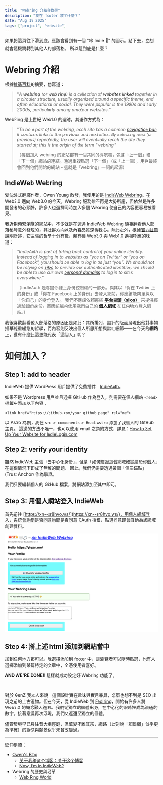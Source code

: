 ```yaml
---
title: "Webring 介紹與教學"
description: "我在 footer 放了什麼？"
date: "Aug 19 2025"
tags: ["project", "website"]
---
```



如果把這頁往下滑到底，應該會看到有一個 "🕸️ Indie 💍" 的圖示。點下去，立刻就會隨機跳轉到其他人的部落格。
所以這到底是什麼？

# Webring 介紹

根據[維基百科](https://en.wikipedia.org/wiki/Webring)的摘要，他寫道：

>"*A **webring** (or **web ring**) is a collection of [websites](https://en.wikipedia.org/wiki/Website "Website") [linked](https://en.wikipedia.org/wiki/Hyperlink "Hyperlink") together in a circular structure, usually organized around a specific theme, and often educational or social. They were popular in the 1990s and early 2000s, particularly among amateur websites.*"

WebRing 是上世紀 Web1.0 的遺跡，其運作方式為：

>"*To be a part of the webring, each site has a common [navigation bar](https://en.wikipedia.org/wiki/Navigation_bar "Navigation bar"); it contains links to the previous and next sites. By selecting next (or previous) repeatedly, the user will eventually reach the site they started at; this is the origin of the term "webring."*
>
>（每個加入 webring 的網站都有一個共同的導航欄，包含「上一個」和「下一個」網站的連結。通過重複點選「下一個」（或「上一個），用戶最終會回到他們開始的網站 - 這就是「webring」一詞的起源）


## IndieWeb Webring

受沈浸式翻譯作者，Owen Young 啟發，我使用的是 [IndieWeb Webring](https://indieweb.org/IndieWeb_Webring)。在 Web2.0 邁向 Web3.0 的今天，Webring 服務雖不再是大勢所趨，但依然是許多開發者的心頭好，許多人也選擇同時加入多個 Webring 使自己的內容更容易被看見。

我近期頻繁瀏覽的網站中，不少就是在透過 IndieWeb Webring 隨機翻看他人部落格時意外發現的，其社群方向以及內容品質深得我心。除此之外，根據[官方註冊說明](https://indieweb.org/IndieAuth)所述，它主張的哲學十分有趣，頗有種 Web3.0 與 Web1.0 遙相呼應的味道：

>*"IndieAuth is part of taking back control of your online identity. Instead of logging in to websites as “you on Twitter” or “you on Facebook”, you should be able to log in as just “you”. We should not be relying on [silos](https://indieweb.org/silos "silos") to provide our authenticated identities, we should be able to use our own [personal domains](https://indieweb.org/personal_domain "personal domain") to log in to sites everywhere."*
>
>（IndieAuth 是奪回你線上身份控制權的一部分。與其以「你在 Twitter 上的身份」或「你在 Facebook 上的身份」去登入網站，你應該能夠單純以「你自己」的身份登入。 我們不應該依賴那些 **[平台巨頭（silos）](https://indieweb.org/silos "silos")** 來提供經過驗證的身份，而應該能夠使用我們自己的 **[個人網域](https://indieweb.org/personal_domain "personal domain")** 在任何地方登入網站。）


我很喜歡翻看他人部落格的原因正是如此：其所排列、設計的版面展現出他對事物描摹輕重緩急的哲學，而內容則反映出個人所思所想與談吐細節——在今天的**網路**上，還有什麼比這更能代表「這個人」呢？

# 如何加入？

## Step 1: add to header

IndieWeb 提供 WordPress 用戶提供了免費插件：[IndieAuth](https://wordpress.org/plugins/indieauth/)。

如果不是 Wordpress 用戶並且選擇 GitHub 作為登入，則需要在個人網站 `<head>` 標籤中添加以下內容：
```
<link href="https://github.com/your_github_page" rel="me">
```

以 Astro 為例，我在 `src > components > Head.Astro` 添加了我個人的 GitHub 主頁。
這邊的方法不唯一，也可以使用 email 之類的方式，詳見：[How to Set Up Your Website for IndieLogin.com](https://indielogin.com/setup)

## Step 2: verify your identity

雖然 IndieWeb 主張「去中心化身份」，但是「如何驗證這個網域確實屬於你個人」在這個情況下即成了無解的問題。
因此，我們仍需要透過某個「信任錨點」(Trust Anchor) 作為驗證。

我們只要編輯個人的 GitHub 檔案，將網站添加至其中即可。


## Step 3: 用個人網站登入 IndieWeb

首先前往 [https://xn--sr8hvo.ws/](https://xn--sr8hvo.ws/)，用個人網域登入，系統會詢問是否同意詢問是否同意 OAuth 授權，點選同意即會自動為該網域創建資料。

![example pic](./Pasted%20image%2020250819234112.png)

## Step 4: 將上述 html 添加到網站當中

加到任何地方都可以。我選擇添加到 footer 中，讓瀏覽者可以隨時點選，也有人選擇添加到某篇特定的文章中，全憑使用者喜好。

**AND WE'RE DONE!!** 這樣就成功設定好 Webring 功能了。

$\;$

對於 GenZ 我本人來說，這個設計實在趣味與實用兼具，怎麼也想不到是 SEO 出現之前的上古產物。但在今天，從 IndieWeb 到 [Fediring](https://fediring.net/)，開始有許多人將 Web3.0 的概念融入進來。我們從獨立的個體出身，在中心化的眼睛裡成為流通的數字，接著意義再次浮現，我們又返還至獨立的個體。

儘管環境早已與往昔大相徑庭，但萬變不離其宗，網路（此刻說「互聯網」似乎更為準確）的訴求與願景似乎未曾改變過。


---
延伸閱讀：
- [Owen's Blog](https://www.owenyoung.com/)
	- [关于我和这个博客：关于这个博客](https://www.owenyoung.com/about/#guan-yu-zhe-ge-bo-ke)
	- [Now, I'm in IndieWeb?](https://www.owenyoung.com/en/blog/indieweb/)
- Webring 的歷史與沿革
	- [Web Ring World](https://www.webringworld.org/)

